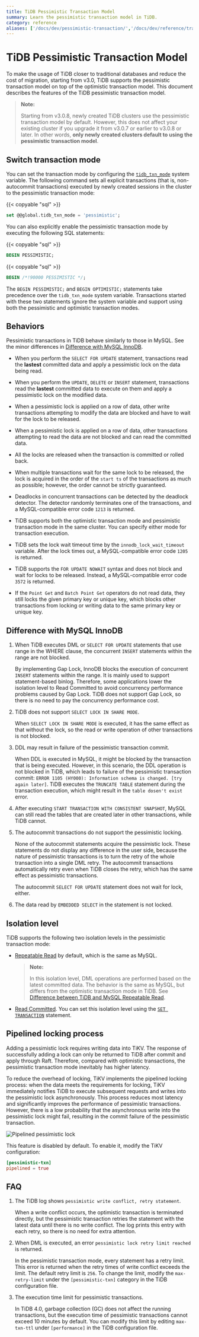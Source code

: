 ```yaml
---
title: TiDB Pessimistic Transaction Model
summary: Learn the pessimistic transaction model in TiDB.
category: reference
aliases: ['/docs/dev/pessimistic-transaction/','/docs/dev/reference/transactions/transaction-pessimistic/']
---
```


# TiDB Pessimistic Transaction Model

To make the usage of TiDB closer to traditional databases and reduce the cost of migration, starting from v3.0, TiDB supports the pessimistic transaction model on top of the optimistic transaction model. This document describes the features of the TiDB pessimistic transaction model.

> **Note:**
>
> Starting from v3.0.8, newly created TiDB clusters use the pessimistic transaction model by default. However, this does not affect your existing cluster if you upgrade it from v3.0.7 or earlier to v3.0.8 or later. In other words, **only newly created clusters default to using the pessimistic transaction model**.

## Switch transaction mode

You can set the transaction mode by configuring the [`tidb_txn_mode`](/tidb-specific-system-variables.md#tidb_txn_mode) system variable. The following command sets all explicit transactions (that is, non-autocommit transactions) executed by newly created sessions in the cluster to the pessimistic transaction mode:

{{< copyable "sql" >}}

```sql
set @@global.tidb_txn_mode = 'pessimistic';
```

You can also explicitly enable the pessimistic transaction mode by executing the following SQL statements:

{{< copyable "sql" >}}

```sql
BEGIN PESSIMISTIC;
```

{{< copyable "sql" >}}

```sql
BEGIN /*!90000 PESSIMISTIC */;
```

The `BEGIN PESSIMISTIC;` and `BEGIN OPTIMISTIC;` statements take precedence over the `tidb_txn_mode` system variable. Transactions started with these two statements ignore the system variable and support using both the pessimistic and optimistic transaction modes.

## Behaviors

Pessimistic transactions in TiDB behave similarly to those in MySQL. See the minor differences in [Difference with MySQL InnoDB](#difference-with-mysql-innodb).

- When you perform the `SELECT FOR UPDATE` statement, transactions read the **lastest** committed data and apply a pessimistic lock on the data being read.

- When you perform the `UPDATE`, `DELETE` or `INSERT` statement, transactions read the **lastest** committed data to execute on them and apply a pessimistic lock on the modified data.

- When a pessimistic lock is applied on a row of data, other write transactions attempting to modify the data are blocked and have to wait for the lock to be released.

- When a pessimistic lock is applied on a row of data, other transactions attempting to read the data are not blocked and can read the committed data.

- All the locks are released when the transaction is committed or rolled back.

- When multiple transactions wait for the same lock to be released, the lock is acquired in the order of the `start ts` of the transactions as much as possible; however, the order cannot be strictly guaranteed.

- Deadlocks in concurrent transactions can be detected by the deadlock detector. The detector randomly terminates one of the transactions, and a MySQL-compatible error code `1213` is returned.

- TiDB supports both the optimistic transaction mode and pessimistic transaction mode in the same cluster. You can specify either mode for transaction execution.

- TiDB sets the lock wait timeout time by the `innodb_lock_wait_timeout` variable. After the lock times out, a MySQL-compatible error code `1205` is returned.

- TiDB supports the `FOR UPDATE NOWAIT` syntax and does not block and wait for locks to be released. Instead, a MySQL-compatible error code `3572` is returned.

- If the `Point Get` and `Batch Point Get` operators do not read data, they still locks the given primary key or unique key, which blocks other transactions from locking or writing data to the same primary key or unique key.

## Difference with MySQL InnoDB

1. When TiDB executes DML or `SELECT FOR UPDATE` statements that use range in the WHERE clause, the concurrent `INSERT` statements within the range are not blocked.

    By implementing Gap Lock, InnoDB blocks the execution of concurrent `INSERT` statements within the range. It is mainly used to support statement-based binlog. Therefore, some applications lower the isolation level to Read Committed to avoid concurrency performance problems caused by Gap Lock. TiDB does not support Gap Lock, so there is no need to pay the concurrency performance cost.

2. TiDB does not support `SELECT LOCK IN SHARE MODE`.

    When `SELECT LOCK IN SHARE MODE` is executed, it has the same effect as that without the lock, so the read or write operation of other transactions is not blocked.

3. DDL may result in failure of the pessimistic transaction commit.

    When DDL is executed in MySQL, it might be blocked by the transaction that is being executed. However, in this scenario, the DDL operation is not blocked in TiDB, which leads to failure of the pessimistic transaction commit: `ERROR 1105 (HY000): Information schema is changed. [try again later]`. TiDB executes the `TRUNCATE TABLE` statement during the transaction execution, which might result in the `table dosen't exist` error.

4. After executing `START TRANSACTION WITH CONSISTENT SNAPSHOT`, MySQL can still read the tables that are created later in other transactions, while TiDB cannot.

5. The autocommit transactions do not support the pessimistic locking.

    None of the autocommit statements acquire the pessimistic lock. These statements do not display any difference in the user side, because the nature of pessimistic transactions is to turn the retry of the whole transaction into a single DML retry. The autocommit transactions automatically retry even when TiDB closes the retry, which has the same effect as pessimistic transactions.

    The autocommit `SELECT FOR UPDATE` statement does not wait for lock, either.

6. The data read by `EMBEDDED SELECT` in the statement is not locked.

## Isolation level

TiDB supports the following two isolation levels in the pessimistic transaction mode:

- [Repeatable Read](/transaction-isolation-levels.md#repeatable-read-isolation-level) by default, which is the same as MySQL.

    > **Note:**
    >
    > In this isolation level, DML operations are performed based on the latest committed data. The behavior is the same as MySQL, but differs from the optimistic transaction mode in TiDB. See [Difference between TiDB and MySQL Repeatable Read](/transaction-isolation-levels.md#difference-between-tidb-and-mysql-repeatable-read).

- [Read Committed](/transaction-isolation-levels.md#read-committed-isolation-level). You can set this isolation level using the [`SET TRANSACTION`](/sql-statements/sql-statement-set-transaction.md) statement.

## Pipelined locking process

Adding a pessimistic lock requires writing data into TiKV. The response of successfully adding a lock can only be returned to TiDB after commit and apply through Raft. Therefore, compared with optimistic transactions, the pessimistic transaction mode inevitably has higher latency.

To reduce the overhead of locking, TiKV implements the pipelined locking process: when the data meets the requirements for locking, TiKV immediately notifies TiDB to execute subsequent requests and writes into the pessimistic lock asynchronously. This process reduces most latency and significantly improves the performance of pessimistic transactions. However, there is a low probability that the asynchronous write into the pessimistic lock might fail, resulting in the commit failure of the pessimistic transaction.

![Pipelined pessimistic lock](/media/pessimistic-transaction-pipelining.png)

This feature is disabled by default. To enable it, modify the TiKV configuration:

```toml
[pessimistic-txn]
pipelined = true
```

## FAQ

1. The TiDB log shows `pessimistic write conflict, retry statement`.

    When a write conflict occurs, the optimistic transaction is terminated directly, but the pessimistic transaction retries the statement with the latest data until there is no write conflict. The log prints this entry with each retry, so there is no need for extra attention.

2. When DML is executed, an error `pessimistic lock retry limit reached` is returned.

    In the pessimistic transaction mode, every statement has a retry limit. This error is returned when the retry times of write conflict exceeds the limit. The default retry limit is `256`. To change the limit, modify the `max-retry-limit` under the `[pessimistic-txn]` category in the TiDB configuration file.

3. The execution time limit for pessimistic transactions.

    In TiDB 4.0, garbage collection (GC) does not affect the running transactions, but the execution time of pessimistic transactions cannot exceed 10 minutes by default. You can modify this limit by editing `max-txn-ttl` under `[performance]` in the TiDB configuration file.
